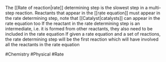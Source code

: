 The [[Rate of reaction|rate]] determining step is the slowest step in a multi-step reaction. Reactants that appear in the [[rate equation]] must appear in the rate determining step, note that [[Catalyst|catalysts]] can appear in the rate equation too
If the reactant in the rate determining step is an intermediate, i.e. it is formed from other reactants, they also need to be included in the rate equation
If given a rate equation and a set of reactions, the rate determining step will be the first reaction which will have involved all the reactants in the rate equation

#Chemistry #Physical #Rate